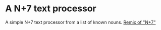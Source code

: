 # A N+7 text processor

A simple N+7 text processor from a list of known nouns.
[Remix of "N+7"](https://abalone-east-secure.glitch.me/)